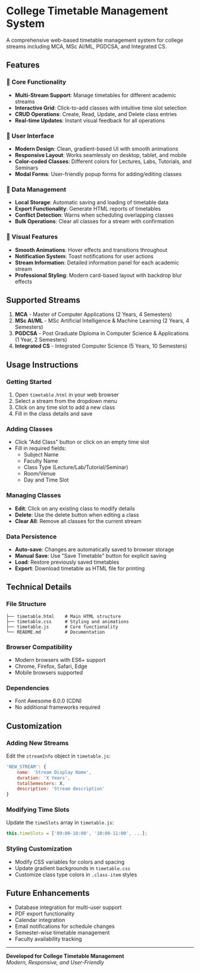 # College Timetable Management System

A comprehensive web-based timetable management system for college streams including MCA, MSc AI/ML, PGDCSA, and Integrated CS.

## Features

### 🎯 Core Functionality
- **Multi-Stream Support**: Manage timetables for different academic streams
- **Interactive Grid**: Click-to-add classes with intuitive time slot selection
- **CRUD Operations**: Create, Read, Update, and Delete class entries
- **Real-time Updates**: Instant visual feedback for all operations

### 📱 User Interface
- **Modern Design**: Clean, gradient-based UI with smooth animations
- **Responsive Layout**: Works seamlessly on desktop, tablet, and mobile
- **Color-coded Classes**: Different colors for Lectures, Labs, Tutorials, and Seminars
- **Modal Forms**: User-friendly popup forms for adding/editing classes

### 💾 Data Management
- **Local Storage**: Automatic saving and loading of timetable data
- **Export Functionality**: Generate HTML reports of timetables
- **Conflict Detection**: Warns when scheduling overlapping classes
- **Bulk Operations**: Clear all classes for a stream with confirmation

### 🎨 Visual Features
- **Smooth Animations**: Hover effects and transitions throughout
- **Notification System**: Toast notifications for user actions
- **Stream Information**: Detailed information panel for each academic stream
- **Professional Styling**: Modern card-based layout with backdrop blur effects

## Supported Streams

1. **MCA** - Master of Computer Applications (2 Years, 4 Semesters)
2. **MSc AI/ML** - MSc Artificial Intelligence & Machine Learning (2 Years, 4 Semesters)
3. **PGDCSA** - Post Graduate Diploma in Computer Science & Applications (1 Year, 2 Semesters)
4. **Integrated CS** - Integrated Computer Science (5 Years, 10 Semesters)

## Usage Instructions

### Getting Started
1. Open `timetable.html` in your web browser
2. Select a stream from the dropdown menu
3. Click on any time slot to add a new class
4. Fill in the class details and save

### Adding Classes
- Click "Add Class" button or click on an empty time slot
- Fill in required fields:
  - Subject Name
  - Faculty Name
  - Class Type (Lecture/Lab/Tutorial/Seminar)
  - Room/Venue
  - Day and Time Slot

### Managing Classes
- **Edit**: Click on any existing class to modify details
- **Delete**: Use the delete button when editing a class
- **Clear All**: Remove all classes for the current stream

### Data Persistence
- **Auto-save**: Changes are automatically saved to browser storage
- **Manual Save**: Use "Save Timetable" button for explicit saving
- **Load**: Restore previously saved timetables
- **Export**: Download timetable as HTML file for printing

## Technical Details

### File Structure
```
├── timetable.html    # Main HTML structure
├── timetable.css     # Styling and animations
├── timetable.js      # Core functionality
└── README.md         # Documentation
```

### Browser Compatibility
- Modern browsers with ES6+ support
- Chrome, Firefox, Safari, Edge
- Mobile browsers supported

### Dependencies
- Font Awesome 6.0.0 (CDN)
- No additional frameworks required

## Customization

### Adding New Streams
Edit the `streamInfo` object in `timetable.js`:
```javascript
'NEW_STREAM': {
    name: 'Stream Display Name',
    duration: 'X Years',
    totalSemesters: X,
    description: 'Stream description'
}
```

### Modifying Time Slots
Update the `timeSlots` array in `timetable.js`:
```javascript
this.timeSlots = ['09:00-10:00', '10:00-11:00', ...];
```

### Styling Customization
- Modify CSS variables for colors and spacing
- Update gradient backgrounds in `timetable.css`
- Customize class type colors in `.class-item` styles

## Future Enhancements

- Database integration for multi-user support
- PDF export functionality
- Calendar integration
- Email notifications for schedule changes
- Semester-wise timetable management
- Faculty availability tracking

---

**Developed for College Timetable Management**  
*Modern, Responsive, and User-Friendly*
